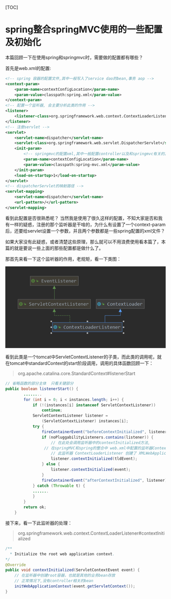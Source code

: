 [TOC]

# spring整合springMVC使用的一些配置及初始化

本篇回顾一下在使用spring和springmvc时，需要做的配置都有哪些？

首先是web.xml的配置:

```xml
<!-- spring 容器的配置文件,其中一般写入了service dao的bean,事务 aop -->
<context-param>
    <param-name>contextConfigLocation</param-name>
    <param-value>classpath:spring.xml</param-value>
</context-param>
<!-- 配置一个监听器, 会主要分析此类的作用 -->
<listener>
    <listener-class>org.springframework.web.context.ContextLoaderListener</listener-class>
</listener>
<!-- 注册servlet -->
<servlet>
    <servlet-name>dispatcher</servlet-name>
    <servlet-class>org.springframework.web.servlet.DispatcherServlet</servlet-class>
    <init-param>
        <!-- springmvc的配置xml,其中一般配置controller以及和springmvc有关的其他bean -->
        <param-name>contextConfigLocation</param-name>
        <param-value>classpath:spring-mvc.xml</param-value>
    </init-param>
    <load-on-startup>1</load-on-startup>
</servlet>
<!-- dispatcherServlet的映射路径 -->
<servlet-mapping>
    <servlet-name>dispatcher</servlet-name>
    <url-pattern>/</url-pattern>
</servlet-mapping>
```

看到此配置是否很熟悉呢？ 当然我是使用了很久这样的配置，不知大家是否和我有一样的疑惑，注册的那个监听器是干啥的，为什么有设置了一个context-param后，还要给servlet设置一个参数，并且两个参数都是一些spring配置的xml文件？

如果大家没有此疑惑，或者清楚这些原理，那么就可以不用浪费使用看本篇了，本篇的就是要说一些上面的那些配置都是做什么了。

那首先来看一下这个监听器的作用，老规矩，看一下类图：

![](../../image/spring/ContextLoaderListener.png)

看到此类是一个tomcat中ServletContextListener的子类，而此类的调用呢，就在tomcat中standardContext的start阶段调用，调用的具体函数回顾一下：

> org.apache.catalina.core.StandardContext#listenerStart

```java
// 省略函数的部分主体  只看关键部分 
public boolean listenerStart() {
		........
        for (int i = 0; i < instances.length; i++) {
            if (!(instances[i] instanceof ServletContextListener))
                continue;
            ServletContextListener listener =
                (ServletContextListener) instances[i];
            try {
                fireContainerEvent("beforeContextInitialized", listener);
                if (noPluggabilityListeners.contains(listener)) {
                    // 在此处会调用监听器中的contextInitialized方法,
                 // 在springMVC和spring的整合中 web.xml中配置的监听器ContextLoaderListener 就在这里调用的
                    // 此监听器 ContextLoaderListener 创建了 XMLWebApplicationContext
                    listener.contextInitialized(tldEvent);
                } else {
                    listener.contextInitialized(event);
                }
                fireContainerEvent("afterContextInitialized", listener);
            } catch (Throwable t) {
			.......
            }
        }
        return ok;
    }
```

接下来，看一下此监听器的处理：

> org.springframework.web.context.ContextLoaderListener#contextInitialized

```java
/**
  * Initialize the root web application context.
*/
@Override
public void contextInitialized(ServletContextEvent event) {
    // 在监听器中创建root容器，也就是其他的业务bean存放
    // 正常情况下,没有controller相关的bean
    initWebApplicationContext(event.getServletContext());
}
```





























